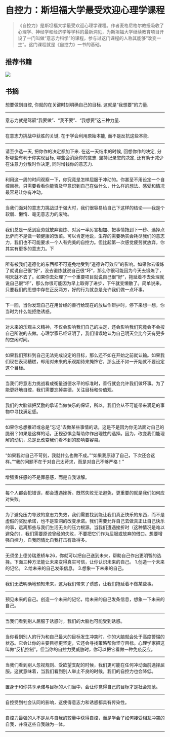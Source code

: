 # 自控力：斯坦福大学最受欢迎心理学课程

> 《自控力》是斯坦福大学最受欢迎心理学课程。作者麦格尼格尔教授吸收了心理学、神经学和经济学等学科的最新洞见，为斯坦福大学继续教育项目开设了一门叫做“意志力科学”的课程，参与过这门课程的人称其能够“改变一生”。这门课程就是《自控力》一书的基础。

## 推荐书籍
![](https://eden-notes-pic-hosting.oss-cn-shenzhen.aliyuncs.com/notes/images/20240320232559.png#id=FamoH&originHeight=964&originWidth=788&originalType=binary&ratio=1&rotation=0&showTitle=false&status=done&style=none&title=)
## 书摘
想要做到自控, 你就的在关键时刻明确自己的目标. 这就是“我想要”的力量.

---

意志力就是驾驭“我要做”、“我不要”、“我想要”这三种力量.

---

在意志力挑战中获胜的关键, 在于学会利用原始本能, 而不是反抗这些本能.

---

请至少选一天, 把你作的决定都加下来. 在这一天结束的时候, 回想你作的决定, 分析哪些有利于你实现目标, 哪些会消磨你的意志. 坚持记录您的决定, 还有助于减少在注意力分散时作决定, 同时增钱你的意志力.

---

利用这一周的时间观察一下，你究竟是怎样屈服于冲动的。你甚至不用设定一个自控目标，只需要看看你能否及早意识到自己在做什么，什么样的想法、感受和情况最容易让你有冲动，

---

当我们面对的意志力挑战过于强大时，我们很容易给自己下这样的结论——我是个软弱、懒惰、毫无意志力的废物。

---

我们总是一感到疲劳就放弃锻炼、对另一半厉言相加、把事情拖到下一秒、选择点比萨而不是做一顿健康的饭菜。可以肯定地说，生存的需要确实会耗尽我们的意志力，我们也不可能要求一个人有完美的自控力。但比起第一次感觉疲劳就放弃，你其实有更多的意志力。下

---

所有被我们道德化的东西都不可避免地受到“道德许可效应”的影响。如果你去锻炼了就说自己很“好”，没去锻炼就说自己很“坏”，那么你很可能因为今天去锻炼了，明天就不去了。如果你去处理了一个重要项目就说自己很“好”，拖延着不去处理就说自己很“坏”，那么你很可能因为早上取得了进步，下午就变懒散了。简单说来，只要我们的思想中存在正反两方，好的行为就总是允许我们做一点坏事。

---

下一回，当你发现自己在用曾经的善行给现在的放纵作辩护时，停下来想一想，你当时为什么能拒绝诱惑。

---

对未来的乐观主义精神，不仅会影响我们自己的决定，还会影响我们究竟会不会按自己所说的去做。心理学家已经证明了，我们错误地认为自己明天会比今天有更多的空闲时间。

---

如果我们预料到自己无法完成设定的目标，那么还不如在开始之前就认输。如果我们现在表现糟糕，却用对未来的乐观期待来掩饰它，那么还不如一开始就不要设定这个目标。

---

当我们将意志力挑战看成衡量道德水平的标准时，善行就会允许我们做坏事。为了能更好地自控，我们需要忘掉美德，关注目标和价值观。

---

我们的大脑错把奖励的承诺当做快乐的保证，所以，我们会从不可能带来满足的事物中寻找满足感。

---

如果你总想推迟或总是“忘记”去做某些事情的话，这是不是因为你无法面对自己的脆弱？如果是这样的话，正视恐惧会帮助你作出理性的选择。因为，改变我们能理解的动机，总是比改变我们看不到的影响要容易。

---

“如果我对自己不苛刻，我就什么也做不成。”“如果我原谅了自己，下次还会这样。”“我的问题不在于对自己太苛求，而是对自己不够严格！”

---

增强责任感的不是罪恶感，而是自我谅解。

---

每个人都会犯错误，都会遭遇挫折。既然失败无法避免，更重要的就是我们如何应对失败。

---

为了避免压力导致的意志力失效，我们需要找到能让我们真正快乐的东西，而不是虚假的奖励承诺，也不是空洞的改变承诺。我们需要允许自己去做真正让自己快乐的事，远离那些与我们生活无关的压力根源。当我们遭遇挫折时（这种情况是难以避免的），我们需要原谅曾经的失败，不要把它们作为屈服或放弃的借口。想要增强自控力，自我同情比自我打击有效得多。

---

无须坐上德劳瑞恩轿车26，你就可以把自己送到未来，帮助自己作出更明智的选择。下面三种方法能让未来变得真实可信，让你认识未来的自己。
1.创造一个未来的记忆。
2.给未来的自己发条信息。
3.想象一下未来的自己。

---

我们无法明确地预知未来，这为我们带来了诱惑，让我们拖延着不做某些事。

---

预见未来的自己。创造一个未来的记忆，给未来的自己发条信息，想象一下未来的自己。

---

当我们看到别人屈服于诱惑时，我们的大脑也可能受到诱惑。

---

当你看到别人的行为和自己最大的目标发生冲突时，你的大脑就会处于高度警惕的状态。它会让你的主要目标更坚定，它还会寻找策略帮你坚守目标。心理学家把这叫做“反抗控制”。但当你的自控力受威胁时，你可以把它看做一种免疫反应。

---

当我们看到别人忽视规则、受欲望支配的时候，我们更可能在任何冲动面前选择屈服。这就意味着，当我们看到别人举止不良的时候，我们的自控力也会降低。

---

置身于和你共享承诺与目标的人们当中，会让你觉得自己的目标才是社会规范。

---

自控受到社会认同的影响，这使得意志力和诱惑都具有传染性。

---

自控力最强的人不是从与自我的较量中获得自控，而是学会了如何接受相互冲突的自我，并将这些自我融为一体。

---

